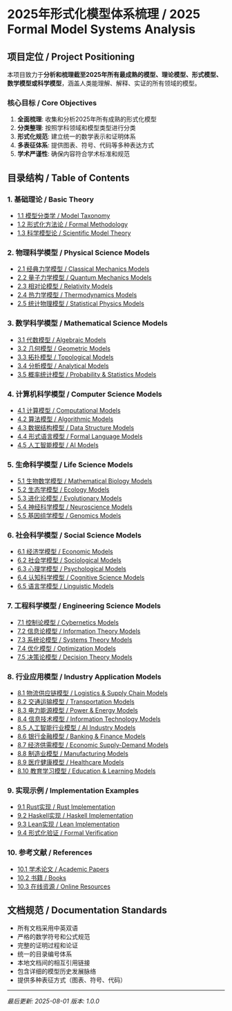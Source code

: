 # 2025年形式化模型体系梳理 / 2025 Formal Model Systems Analysis

## 项目定位 / Project Positioning

本项目致力于**分析和梳理截至2025年所有最成熟的模型、理论模型、形式模型、数学模型或科学模型**，涵盖人类能理解、解释、实证的所有领域的模型。

### 核心目标 / Core Objectives

1. **全面梳理**: 收集和分析2025年所有成熟的形式化模型
2. **分类整理**: 按照学科领域和模型类型进行分类
3. **形式化规范**: 建立统一的数学表示和证明体系
4. **多表征体系**: 提供图表、符号、代码等多种表达方式
5. **学术严谨性**: 确保内容符合学术标准和规范

## 目录结构 / Table of Contents

### 1. 基础理论 / Basic Theory

- [1.1 模型分类学 / Model Taxonomy](01-基础理论/01-模型分类学/README.md)
- [1.2 形式化方法论 / Formal Methodology](01-基础理论/02-形式化方法论/README.md)
- [1.3 科学模型论 / Scientific Model Theory](01-基础理论/03-科学模型论/README.md)

### 2. 物理科学模型 / Physical Science Models

- [2.1 经典力学模型 / Classical Mechanics Models](02-物理科学模型/01-经典力学模型/README.md)
- [2.2 量子力学模型 / Quantum Mechanics Models](02-物理科学模型/02-量子力学模型/README.md)
- [2.3 相对论模型 / Relativity Models](02-物理科学模型/03-相对论模型/README.md)
- [2.4 热力学模型 / Thermodynamics Models](02-物理科学模型/04-热力学模型/README.md)
- [2.5 统计物理模型 / Statistical Physics Models](02-物理科学模型/05-统计物理模型/README.md)

### 3. 数学科学模型 / Mathematical Science Models

- [3.1 代数模型 / Algebraic Models](03-数学科学模型/01-代数模型/README.md)
- [3.2 几何模型 / Geometric Models](03-数学科学模型/02-几何模型/README.md)
- [3.3 拓扑模型 / Topological Models](03-数学科学模型/03-拓扑模型/README.md)
- [3.4 分析模型 / Analytical Models](03-数学科学模型/04-分析模型/README.md)
- [3.5 概率统计模型 / Probability & Statistics Models](03-数学科学模型/05-概率统计模型/README.md)

### 4. 计算机科学模型 / Computer Science Models

- [4.1 计算模型 / Computational Models](04-计算机科学模型/01-计算模型/README.md)
- [4.2 算法模型 / Algorithmic Models](04-计算机科学模型/02-算法模型/README.md)
- [4.3 数据结构模型 / Data Structure Models](04-计算机科学模型/03-数据结构模型/README.md)
- [4.4 形式语言模型 / Formal Language Models](04-计算机科学模型/04-形式语言模型/README.md)
- [4.5 人工智能模型 / AI Models](04-计算机科学模型/05-人工智能模型/README.md)

### 5. 生命科学模型 / Life Science Models

- [5.1 生物数学模型 / Mathematical Biology Models](05-生命科学模型/01-生物数学模型/README.md)
- [5.2 生态学模型 / Ecology Models](05-生命科学模型/02-生态学模型/README.md)
- [5.3 进化论模型 / Evolutionary Models](05-生命科学模型/03-进化论模型/README.md)
- [5.4 神经科学模型 / Neuroscience Models](05-生命科学模型/04-神经科学模型/README.md)
- [5.5 基因组学模型 / Genomics Models](05-生命科学模型/05-基因组学模型/README.md)

### 6. 社会科学模型 / Social Science Models

- [6.1 经济学模型 / Economic Models](06-社会科学模型/01-经济学模型/README.md)
- [6.2 社会学模型 / Sociological Models](06-社会科学模型/02-社会学模型/README.md)
- [6.3 心理学模型 / Psychological Models](06-社会科学模型/03-心理学模型/README.md)
- [6.4 认知科学模型 / Cognitive Science Models](06-社会科学模型/04-认知科学模型/README.md)
- [6.5 语言学模型 / Linguistic Models](06-社会科学模型/05-语言学模型/README.md)

### 7. 工程科学模型 / Engineering Science Models

- [7.1 控制论模型 / Cybernetics Models](07-工程科学模型/01-控制论模型/README.md)
- [7.2 信息论模型 / Information Theory Models](07-工程科学模型/02-信息论模型/README.md)
- [7.3 系统论模型 / Systems Theory Models](07-工程科学模型/03-系统论模型/README.md)
- [7.4 优化模型 / Optimization Models](07-工程科学模型/04-优化模型/README.md)
- [7.5 决策论模型 / Decision Theory Models](07-工程科学模型/05-决策论模型/README.md)

### 8. 行业应用模型 / Industry Application Models

- [8.1 物流供应链模型 / Logistics & Supply Chain Models](08-行业应用模型/01-物流供应链模型/README.md)
- [8.2 交通运输模型 / Transportation Models](08-行业应用模型/02-交通运输模型/README.md)
- [8.3 电力能源模型 / Power & Energy Models](08-行业应用模型/03-电力能源模型/README.md)
- [8.4 信息技术模型 / Information Technology Models](08-行业应用模型/04-信息技术模型/README.md)
- [8.5 人工智能行业模型 / AI Industry Models](08-行业应用模型/05-人工智能行业模型/README.md)
- [8.6 银行金融模型 / Banking & Finance Models](08-行业应用模型/06-银行金融模型/README.md)
- [8.7 经济供需模型 / Economic Supply-Demand Models](08-行业应用模型/07-经济供需模型/README.md)
- [8.8 制造业模型 / Manufacturing Models](08-行业应用模型/08-制造业模型/README.md)
- [8.9 医疗健康模型 / Healthcare Models](08-行业应用模型/09-医疗健康模型/README.md)
- [8.10 教育学习模型 / Education & Learning Models](08-行业应用模型/10-教育学习模型/README.md)

### 9. 实现示例 / Implementation Examples

- [9.1 Rust实现 / Rust Implementation](09-实现示例/01-Rust实现/README.md)
- [9.2 Haskell实现 / Haskell Implementation](09-实现示例/02-Haskell实现/README.md)
- [9.3 Lean实现 / Lean Implementation](09-实现示例/03-Lean实现/README.md)
- [9.4 形式化验证 / Formal Verification](09-实现示例/04-形式化验证/README.md)

### 10. 参考文献 / References

- [10.1 学术论文 / Academic Papers](10-参考文献/01-学术论文/README.md)
- [10.2 书籍 / Books](10-参考文献/02-书籍/README.md)
- [10.3 在线资源 / Online Resources](10-参考文献/03-在线资源/README.md)

## 文档规范 / Documentation Standards

- 所有文档采用中英双语
- 严格的数学符号和公式规范
- 完整的证明过程和论证
- 统一的目录编号体系
- 本地文档间的相互引用链接
- 包含详细的模型历史发展脉络
- 提供多种表征方式（图表、符号、代码）

---

*最后更新: 2025-08-01*
*版本: 1.0.0*
